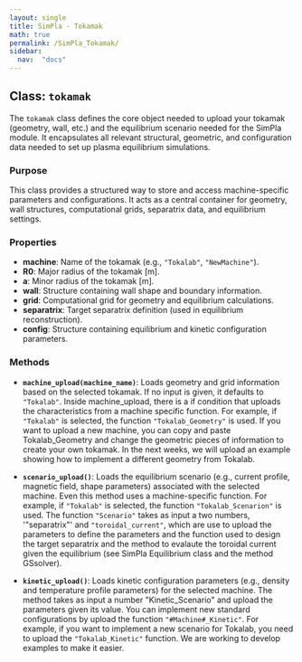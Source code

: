 ```yaml
---
layout: single
title: SimPla - Tokamak
math: true
permalink: /SimPla_Tokamak/
sidebar: 
  nav:  "docs"
---
```


<script type="text/javascript" async
  src="https://cdn.jsdelivr.net/npm/mathjax@3/es5/tex-mml-chtml.js">
</script>

## Class: `tokamak`

The `tokamak` class defines the core object needed to upload your tokamak (geometry, wall, etc.) and the equilibrium scenario needed for the SimPla module. It encapsulates all relevant structural, geometric, and configuration data needed to set up plasma equilibrium simulations.

### Purpose

This class provides a structured way to store and access machine-specific parameters and configurations. It acts as a central container for geometry, wall structures, computational grids, separatrix data, and equilibrium settings.

### Properties

- **machine**: Name of the tokamak (e.g., `"Tokalab"`, `"NewMachine"`).
- **R0**: Major radius of the tokamak [m].
- **a**: Minor radius of the tokamak [m].
- **wall**: Structure containing wall shape and boundary information.
- **grid**: Computational grid for geometry and equilibrium calculations.
- **separatrix**: Target separatrix definition (used in equilibrium reconstruction).
- **config**: Structure containing equilibrium and kinetic configuration parameters.

### Methods

- **`machine_upload(machine_name)`**: Loads geometry and grid information based on the selected tokamak. If no input is given, it defaults to `"Tokalab"`. Inside machine_upload, there is a if condition that uploads the characteristics from a machine specific function. For example, if `"Tokalab"` is selected, the function `"Tokalab_Geometry"` is used. If you want to upload a new machine, you can copy and paste Tokalab_Geometry and change the geometric pieces of information to create your own tokamak. In the next weeks, we will upload an example showing how to implement a different geometry from Tokalab.
  
- **`scenario_upload()`**: Loads the equilibrium scenario (e.g., current profile, magnetic field, shape parameters) associated with the selected machine. Even this method uses a machine-specific function. For example, if `"Tokalab"` is selected, the function `"Tokalab_Scenarion"` is used. The function `"Scenario"` takes as input a two numbers, '"separatrix"' and `"toroidal_current"`, which are use to upload the parameters to define the parameters and the function used to design the target separatrix and the method to evalaute the toroidal current given the equilibrium (see SimPla Equilibrium class and the method GSsolver). 

- **`kinetic_upload()`**: Loads kinetic configuration parameters (e.g., density and temperature profile parameters) for the selected machine. The method takes as input a number "Kinetic_Scenario" and upload the parameters given its value. You can implement new standard configurations by upload the function `"#Machine#_Kinetic"`. For example, if you want to implement a new scenario for Tokalab, you need to upload the `"Tokalab_Kinetic"` function. We are working to develop examples to make it easier.   


